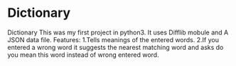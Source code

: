 # Dictionary
Dictionary
This was my first project in python3. It uses Difflib mobule and A JSON data file.
Features:
1.Tells meanings of the entered words.
2.If you entered a wrong word it suggests the nearest matching word and asks do you mean this word instead of wrong entered word.
